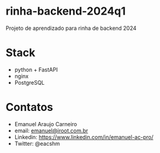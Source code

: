 # rinha-backend-2024q1
Projeto de aprendizado para rinha de backend 2024

# Stack
- python + FastAPI
- nginx
- PostgreSQL

# Contatos
- Emanuel Araujo Carneiro
- email: emanuel@iroot.com.br
- Linkedin: https://www.linkedin.com/in/emanuel-ac-pro/
- Twitter: @eacshm


